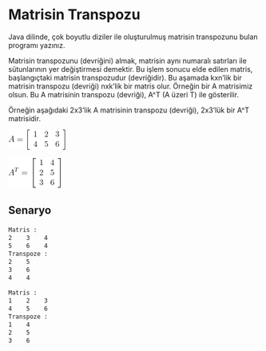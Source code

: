 # Matrisin Transpozu

Java dilinde, çok boyutlu diziler ile oluşturulmuş matrisin transpozunu bulan programı yazınız.

Matrisin transpozunu (devriğini) almak, matrisin aynı numaralı satırları ile sütunlarının yer değiştirmesi demektir. Bu işlem sonucu elde edilen matris, başlangıçtaki matrisin transpozudur (devriğidir). Bu aşamada kxn’lik bir matrisin transpozu (devriği) nxk’lik bir matris olur. Örneğin bir A matrisimiz olsun. Bu A matrisinin transpozu (devriği), A^T (A üzeri T) ile gösterilir.

Örneğin aşağıdaki 2x3’lik A matrisinin transpozu (devriği), 2x3’lük bir
A^T matrisidir.

![](https://raw.githubusercontent.com/Kodluyoruz/taskforce/main/java101/odev-array-transpose/figures/c1.png)

![](https://raw.githubusercontent.com/Kodluyoruz/taskforce/main/java101/odev-array-transpose/figures/c2.png)


## Senaryo

```
Matris : 
2    3    4    
5    6    4    
Transpoze : 
2    5    
3    6    
4    4    
```

```
Matris : 
1    2    3    
4    5    6    
Transpoze : 
1    4    
2    5    
3    6    
```
